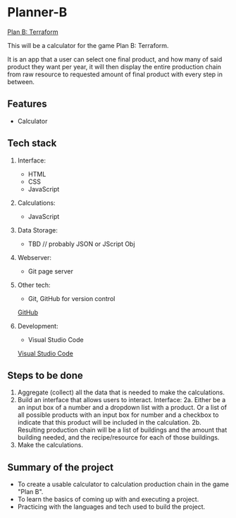 # Planner-B

[Plan B: Terraform](https://store.steampowered.com/app/1894430/Plan_B_Terraform/)

This will be a calculator for the game Plan B: Terraform.

It is an app that a user can select one final product, and how many of said product they want per year, it will then display the entire production chain from raw resource to requested amount of final product with every step in between.

## Features

- Calculator

## Tech stack

1. Interface:

   - HTML
   - CSS
   - JavaScript

1. Calculations:

   - JavaScript

1. Data Storage:

   - TBD // probably JSON or JScript Obj

1. Webserver:

   - Git page server

1. Other tech:

   - Git, GitHub for version control

   [GitHub](https://github.com/)

1. Development:

   - Visual Studio Code

   [Visual Studio Code](https://code.visualstudio.com/)

## Steps to be done

1.  Aggregate (collect) all the data that is needed to make the calculations.
2.  Build an interface that allows users to interact.
    Interface:
    2a. Either be a an input box of a number and a dropdown list with a product. Or a list of all possible products with an input box for number and a checkbox to indicate that this product will be included in the calculation.
    2b. Resulting production chain will be a list of buildings and the amount that building needed, and the recipe/resource for each of those buildings.
3.  Make the calculations.

## Summary of the project

- To create a usable calculator to calculation production chain in the game "Plan B".
- To learn the basics of coming up with and executing a project.
- Practicing with the languages and tech used to build the project.
